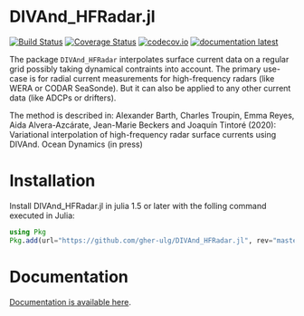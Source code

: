 # DIVAnd_HFRadar.jl

[![Build Status](https://github.com/gher-ulg/DIVAnd_HFRadar.jl/workflows/CI/badge.svg)](https://github.com/gher-ulg/DIVAnd_HFRadar.jl/actions)
[![Coverage Status](https://coveralls.io/repos/gher-ulg/DIVAnd_HFRadar.jl/badge.svg?branch=master&service=github)](https://coveralls.io/github/gher-ulg/DIVAnd_HFRadar.jl?branch=master)
[![codecov.io](http://codecov.io/github/gher-ulg/DIVAnd_HFRadar.jl/coverage.svg?branch=master)](http://codecov.io/github/gher-ulg/DIVAnd_HFRadar.jl?branch=master)
[![documentation latest](https://img.shields.io/badge/docs-dev-blue.svg)](https://gher-ulg.github.io/DIVAnd_HFRadar.jl/dev/)

The package `DIVAnd_HFRadar` interpolates surface current data on a regular grid possibly taking dynamical contraints into account.
The primary use-case is for radial current measurements for high-frequency radars (like WERA or CODAR SeaSonde). But it can also be applied to any other
current data (like ADCPs or drifters).

The method is described in: Alexander Barth, Charles Troupin, Emma Reyes, Aida Alvera-Azcárate, Jean-Marie Beckers and Joaquı́n Tintoré (2020): Variational interpolation of high-frequency radar surface currents using DIVAnd. Ocean Dynamics (in press)

# Installation

Install DIVAnd_HFRadar.jl in julia 1.5 or later with the folling command executed in Julia:

```julia
using Pkg
Pkg.add(url="https://github.com/gher-ulg/DIVAnd_HFRadar.jl", rev="master")
```

# Documentation

[Documentation is available here](https://gher-ulg.github.io/DIVAnd_HFRadar.jl/dev/).
